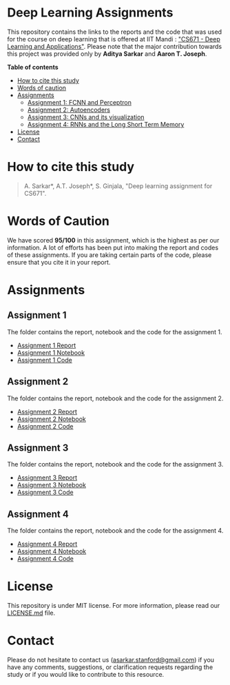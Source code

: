 # Deep Learning Assignments


This repository contains the links to the reports and the code that was used for the course on deep learning that is offered at IIT Mandi : ["CS671 - Deep Learning and Applications"](https://www.iitmandi.ac.in/academics/senate_courses/CS671.pdf). Please note that the major contribution towards this project was provided only by **Aditya Sarkar** and **Aaron T. Joseph**.

**Table of contents**

* [How to cite this study](#how-to-cite-this-study)
* [Words of caution](#wordsofcaution)
* [Assignments](#assignments)
  * [Assignment 1: FCNN and Perceptron](#assignment1)
  * [Assignment 2: Autoencoders](#assignment2)
  * [Assignment 3: CNNs and its visualization](#assignment3)
  * [Assignment 4: RNNs and the Long Short Term Memory](#assignment4)
* [License](#license)
* [Contact](#contact)


# How to cite this study

> A. Sarkar*, A.T. Joseph*, S. Ginjala, "Deep learning assignment for CS671".

# Words of Caution

We have scored **95/100** in this assignment, which is the highest as per our information. A lot of efforts has been put into making the report and codes of these assignments. If you are taking certain parts of the code, please ensure that you cite it in your report.


# Assignments

## Assignment 1

The folder contains the report, notebook and the code for the assignment 1. 

* [Assignment 1 Report](https://github.com/aditya-sarkar441/Deep-Learning-CS671)
* [Assignment 1 Notebook](https://github.com/aditya-sarkar441/Deep-Learning-CS671)
* [Assignment 1 Code](https://github.com/aditya-sarkar441/Deep-Learning-CS671)


## Assignment 2

The folder contains the report, notebook and the code for the assignment 2.

* [Assignment 2 Report](https://github.com/aditya-sarkar441/Deep-Learning-CS671)
* [Assignment 2 Notebook](https://github.com/aditya-sarkar441/Deep-Learning-CS671)
* [Assignment 2 Code](https://github.com/aditya-sarkar441/Deep-Learning-CS671)

## Assignment 3

The folder contains the report, notebook and the code for the assignment 3.

* [Assignment 3 Report](https://github.com/aditya-sarkar441/Deep-Learning-CS671)
* [Assignment 3 Notebook](https://github.com/aditya-sarkar441/Deep-Learning-CS671)
* [Assignment 3 Code](https://github.com/aditya-sarkar441/Deep-Learning-CS671)

## Assignment 4

The folder contains the report, notebook and the code for the assignment 4.

* [Assignment 4 Report](https://github.com/aditya-sarkar441/Deep-Learning-CS671)
* [Assignment 4 Notebook](https://github.com/aditya-sarkar441/Deep-Learning-CS671)
* [Assignment 4 Code](https://github.com/aditya-sarkar441/Deep-Learning-CS671)

# License

This repository is under MIT license. For more information, please read our [LICENSE.md](LICENSE) file.


# Contact

Please do not hesitate to contact us (asarkar.stanford@gmail.com) if you have any comments, suggestions, or clarification requests regarding the study or if you would like to contribute to this resource.
